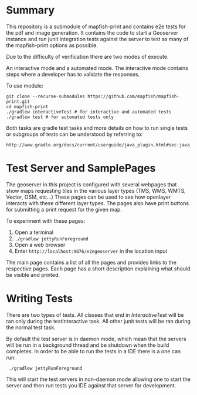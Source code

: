 # Summary
This repository is a submodule of mapfish-print and contains e2e tests for the pdf and image generation.  It contains the code to
start a Geoserver instance and run junit integration tests against the server to test as many of the mapfish-print options as possible.

Due to the difficulty of verification there are two modes of execute.  

An interactive mode and a automated mode.  The interactive mode contains steps where a developer has to validate the responses.

To use module:

    git clone --recurse-submodules https://github.com/mapfish/mapfish-print.git
    cd mapfish-print
    ./gradlew interactiveTest # for interactive and automated tests
    ./gradlew test # for automated tests only
    
    
Both tasks are gradle test tasks and more details on how to run single tests or subgroups of tests can be understood by referring to:

    http://www.gradle.org/docs/current/userguide/java_plugin.html#sec:java_test


# Test Server and SamplePages
The geoserver in this project is configured with several webpages that show maps requesting tiles in the various layer types
(TMS, WMS, WMTS, Vector, OSM, etc...)  These pages can be used to see how openlayer interacts with these different layer types.  The
pages also have print buttons for submitting a print request for the given map.

To experiment with these pages:

1. Open a terminal
2. `./gradlew jettyRunForeground`
3. Open a web browser
4. Enter `http://localhost:9876/e2egeoserver` in the location input

The main page contains a list of all the pages and provides links to the respective pages.  Each page has a short description
explaining what should be visible and printed.

# Writing Tests

There are two types of tests.  All classes that end in _InteractiveTest_ will be ran only during the testInteractive task.  All other junit
tests will be ran during the normal test task.

By default the test server is in daemon mode, which mean that the servers will be run in a background thread and be shutdown when
the build completes.  In order to be able to run the tests in a IDE there is a one can run:

     ./gradlew jettyRunForeground

This will start the test servers in non-daemon mode allowing one to start the server and then run tests you IDE against that server for
development.

